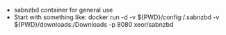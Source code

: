 * sabnzbd container for general use
* Start with something like: docker run -d -v ${PWD}/config:/.sabnzbd -v ${PWD}/downloads:/Downloads -p 8080 xeor/sabnzbd
